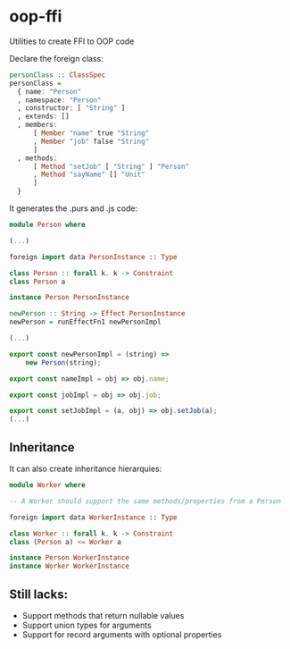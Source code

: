 # oop-ffi
Utilities to create FFI to OOP code

Declare the foreign class:

```purescript
personClass :: ClassSpec
personClass =
  { name: "Person"
  , namespace: "Person"
  , constructor: [ "String" ]
  , extends: []
  , members:
      [ Member "name" true "String"
      , Member "job" false "String"
      ]
  , methods:
      [ Method "setJob" [ "String" ] "Person"
      , Method "sayName" [] "Unit"
      ]
  }
```

It generates the .purs and .js code:

```purescript
module Person where

(...)

foreign import data PersonInstance :: Type

class Person :: forall k. k -> Constraint
class Person a

instance Person PersonInstance

newPerson :: String -> Effect PersonInstance
newPerson = runEffectFn1 newPersonImpl

(...)
```

```javascript
export const newPersonImpl = (string) =>
	new Person(string);

export const nameImpl = obj => obj.name;

export const jobImpl = obj => obj.job;

export const setJobImpl = (a, obj) => obj.setJob(a);
(...)
```

## Inheritance

It can also create inheritance hierarquies:

```purescript
module Worker where

-- A Worker should support the same methods/properties from a Person

foreign import data WorkerInstance :: Type

class Worker :: forall k. k -> Constraint
class (Person a) <= Worker a

instance Person WorkerInstance
instance Worker WorkerInstance
```


## Still lacks:
- Support methods that return nullable values
- Support union types for arguments
- Support for record arguments with optional properties
